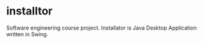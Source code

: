 # installtor
Software engineering course project.
Installator is Java Desktop Application written in Swing.
